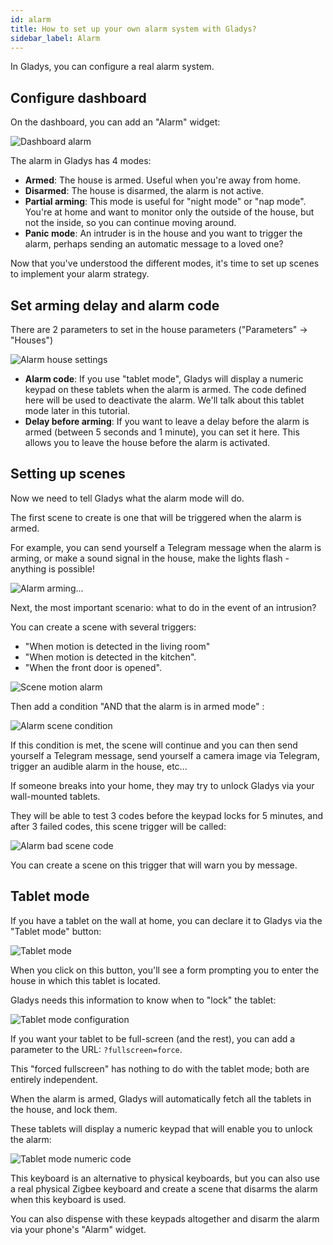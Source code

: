 ```yaml
---
id: alarm
title: How to set up your own alarm system with Gladys?
sidebar_label: Alarm
---
```


In Gladys, you can configure a real alarm system.

## Configure dashboard

On the dashboard, you can add an "Alarm" widget:

![Dashboard alarm](../../static/img/docs/en/dashboard/alarm/alarm-dashboard.jpg)

The alarm in Gladys has 4 modes:

- **Armed**: The house is armed. Useful when you're away from home.
- **Disarmed**: The house is disarmed, the alarm is not active.
- **Partial arming**: This mode is useful for "night mode" or "nap mode". You're at home and want to monitor only the outside of the house, but not the inside, so you can continue moving around.
- **Panic mode**: An intruder is in the house and you want to trigger the alarm, perhaps sending an automatic message to a loved one?

Now that you've understood the different modes, it's time to set up scenes to implement your alarm strategy.

## Set arming delay and alarm code

There are 2 parameters to set in the house parameters ("Parameters" -> "Houses")

![Alarm house settings](../../static/img/docs/en/dashboard/alarm/alarm-house-settings.jpg)

- **Alarm code**: If you use "tablet mode", Gladys will display a numeric keypad on these tablets when the alarm is armed. The code defined here will be used to deactivate the alarm. We'll talk about this tablet mode later in this tutorial.
- **Delay before arming**: If you want to leave a delay before the alarm is armed (between 5 seconds and 1 minute), you can set it here. This allows you to leave the house before the alarm is activated.

## Setting up scenes

Now we need to tell Gladys what the alarm mode will do.

The first scene to create is one that will be triggered when the alarm is armed.

For example, you can send yourself a Telegram message when the alarm is arming, or make a sound signal in the house, make the lights flash - anything is possible!

![Alarm arming...](../../static/img/docs/en/dashboard/alarm/alarm-arming.jpg)

Next, the most important scenario: what to do in the event of an intrusion?

You can create a scene with several triggers:

- "When motion is detected in the living room"
- "When motion is detected in the kitchen".
- "When the front door is opened".

![Scene motion alarm](../../static/img/docs/en/dashboard/alarm/alarm-scene-motion.jpg)

Then add a condition "AND that the alarm is in armed mode" :

![Alarm scene condition](../../static/img/docs/en/dashboard/alarm/alarm-condition.jpg)

If this condition is met, the scene will continue and you can then send yourself a Telegram message, send yourself a camera image via Telegram, trigger an audible alarm in the house, etc...

If someone breaks into your home, they may try to unlock Gladys via your wall-mounted tablets.

They will be able to test 3 codes before the keypad locks for 5 minutes, and after 3 failed codes, this scene trigger will be called:

![Alarm bad scene code](../../static/img/docs/en/dashboard/alarm/wrong-alarm-code.jpg)

You can create a scene on this trigger that will warn you by message.

## Tablet mode

If you have a tablet on the wall at home, you can declare it to Gladys via the "Tablet mode" button:

![Tablet mode](../../static/img/docs/en/dashboard/alarm/alarm-tablet-mode-button.jpg)

When you click on this button, you'll see a form prompting you to enter the house in which this tablet is located.

Gladys needs this information to know when to "lock" the tablet:

![Tablet mode configuration](../../static/img/docs/en/dashboard/alarm/alarm-tablet-mode-config.jpg)

If you want your tablet to be full-screen (and the rest), you can add a parameter to the URL: `?fullscreen=force`.

This "forced fullscreen" has nothing to do with the tablet mode; both are entirely independent.

When the alarm is armed, Gladys will automatically fetch all the tablets in the house, and lock them.

These tablets will display a numeric keypad that will enable you to unlock the alarm:

![Tablet mode numeric code](../../static/img/docs/en/dashboard/alarm/alarm-tablet-mode-locked.jpg)

This keyboard is an alternative to physical keyboards, but you can also use a real physical Zigbee keyboard and create a scene that disarms the alarm when this keyboard is used.

You can also dispense with these keypads altogether and disarm the alarm via your phone's "Alarm" widget.

